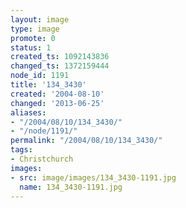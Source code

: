 ```yaml
---
layout: image
type: image
promote: 0
status: 1
created_ts: 1092143836
changed_ts: 1372159444
node_id: 1191
title: '134_3430'
created: '2004-08-10'
changed: '2013-06-25'
aliases:
- "/2004/08/10/134_3430/"
- "/node/1191/"
permalink: "/2004/08/10/134_3430/"
tags:
- Christchurch
images:
- src: image/images/134_3430-1191.jpg
  name: 134_3430-1191.jpg
---
```


